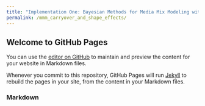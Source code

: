 ```yaml
---
title: "Implementation One: Bayesian Methods for Media Mix Modeling with Carryover and Shape Effects"
permalink: /mmm_carryover_and_shape_effects/
---
```


## Welcome to GitHub Pages

You can use the [editor on GitHub](https://github.com/cloud36/christhinks/edit/master/README.md) to maintain and preview the content for your website in Markdown files.

Whenever you commit to this repository, GitHub Pages will run [Jekyll](https://jekyllrb.com/) to rebuild the pages in your site, from the content in your Markdown files.

### Markdown
